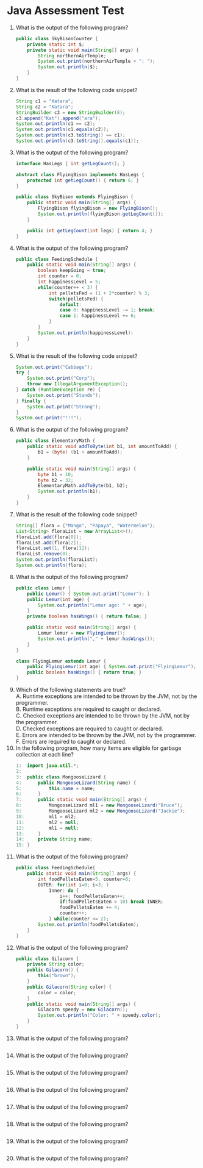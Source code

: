# Java Assessment Test

1. What is the output of the following program?
    ```java
    public class SkyBisonCounter {
        private static int $;
        private static void main(String[] args) {
            String northernAirTemple;
            System.out.print(northernAirTemple + ": ");
            System.out.println($);
        }
    }
    ```
1. What is the result of the following code snippet?
    ```java
    String c1 = "Katara";
    String c2 = "Katara";
    StringBuilder c3 = new StringBuilder(8);
    c3.append("Kat").append("ara");
    System.out.println(c1 == c2);
    System.out.println(c1.equals(c2));
    System.out.println(c3.toString() == c1);
    System.out.println(c3.toString().equals(c1));
    ````
1. What is the output of the following program?
    ```java
    interface HasLegs { int getLegCount(); }

    abstract class FlyingBison implements HasLegs {
        protected int getLegCount() { return 6; }
    }

    public class SkyBison extends FlyingBison {
        public static void main(String[] args) {
            FlyingBison flyingBison = new FlyingBison();
            System.out.println(flyingBison.getLegCount());
        }

        public int getLegCount(int legs) { return 4; }
    }
    ```
1. What is the output of the following program?
    ```java
    public class FeedingSchedule {
        public static void main(String[] args) {
            boolean keepGoing = true;
            int counter = 0;
            int happinessLevel = 5;
            while(counter++ < 3) {
                int pelletsFed = (1 + 2*counter) % 3;
                switch(pelletsFed) {
                    default:
                    case 0: happinessLevel -= 1; break;
                    case 1: happinessLevel += 6;
                }
            }
            System.out.println(happinessLevel);
        }
    }
    ```
5. What is the result of the following code snippet?
    ```java
    System.out.print("Cabbage");
    try {
        System.out.print("Corp");
        throw new IllegalArgumentException();
    } catch (RuntimeException re) {
        System.out.print("Stands");
    } finally {
        System.out.print("Strong");
    }
    System.out.print("!!!");
    ```
1. What is the output of the following program?
    ```java
    public class ElementaryMath {
        public static void addToByte(int b1, int amountToAdd) {
            b1 = (byte) (b1 + amountToAdd);
        }

        public static void main(String[] args) {
            byte b1 = 10;
            byte b2 = 32;
            ElementaryMath.addToByte(b1, b2);
            System.out.println(b1);
        }
    }
    ```
1. What is the result of the following code snippet?
    ```java
    String[] flora = {"Mango", "Papaya", "Watermelon"};
    List<String> floraList = new ArrayList<>();
    floraList.add(flora[0]);
    floraList.add(flora[2]);
    floraList.set(1, flora[1]);
    floraList.remove(0);
    System.out.println(floraList);
    System.out.println(flora);
    ```
1. What is the output of the following program?
    ```java
    public class Lemur {
        public Lemur() { System.out.print("Lemur"); }
        public Lemur(int age) {
            System.out.println("Lemur age: " + age);
        }
        private boolean hasWings() { return false; }

        public static void main(String[] args) {
            Lemur lemur = new FlyingLemur();
            System.out.println("," + lemur.hasWings());
        }
    }

    class FlyingLemur extends Lemur {
        public FlyingLemur(int age) { System.out.print("FlyingLemur"); }
        public boolean hasWings() { return true; }
    }
    ```
1. Which of the following statements are true?  
    A. Runtime exceptions are intended to be thrown by the JVM, not by the programmer.  
    B. Runtime exceptions are required to caught or declared.  
    C. Checked exceptions are intended to be thrown by the JVM, not by the programmer.  
    D. Checked exceptions are required to caught or declared.  
    E. Errors are intended to be thrown by the JVM, not by the programmer.  
    F. Errors are required to caught or declared.
10. In the following program, how many items are eligible for garbage collection at each line?
    ```java
    1:  import java.util.*;
    2:  
    3:  public class MongooseLizard {
    4:      public MongooseLizard(String name) {
    5:          this.name = name;
    6:      }
    7:      public static void main(String[] args) {
    8:          MongooseLizard ml1 = new MongooseLizard("Bruce");
    9:          MongooseLizard ml2 = new MongooseLizard("Jackie");
    10:         ml1 = ml2;
    11:         ml2 = null;
    12:         ml1 = null;
    13:     }
    14:     private String name;
    15: }
    ```
1. What is the output of the following program?
    ```java
    public class FeedingSchedule{
        public static void main(String[] args) {
            int foodPelletsEaten=5, counter=0;
            OUTER: for(int i=0; i<3; )
                Inner: do {
                    i++; foodPelletsEaten++;
                    if(foodPelletsEaten > 10) break INNER;
                    foodPelletsEaten += 4;
                    counter++;
                } while(counter <= 2);
            System.out.println(foodPelletsEaten);
        }
    }
    ```
1. What is the output of the following program?
    ```java
    public class Gilacorn {
        private String color;
        public Gilacorn() {
            this("brown");
        }
        public Gilacorn(String color) {
            color = color;
        }
        public static void main(String[] args) {
            Gilacorn speedy = new Gilacorn();
            System.out.println("Color: " + speedy.color);
        }
    }
    ```
1. What is the output of the following program?
    ```java
    ```
1. What is the output of the following program?
    ```java
    ```
15. What is the output of the following program?
    ```java
    ```
1. What is the output of the following program?
    ```java
    ```
1. What is the output of the following program?
    ```java
    ```
1. What is the output of the following program?
    ```java
    ```
1. What is the output of the following program?
    ```java
    ```
20. What is the output of the following program?
    ```java
    ```